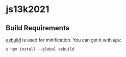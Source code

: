 # js13k2021

## Build Requirements

[esbuild][esbuild] is used for minification. You can get it with `npm`:

	$ npm install --global esbuild

[esbuild]: https://github.com/evanw/esbuild
